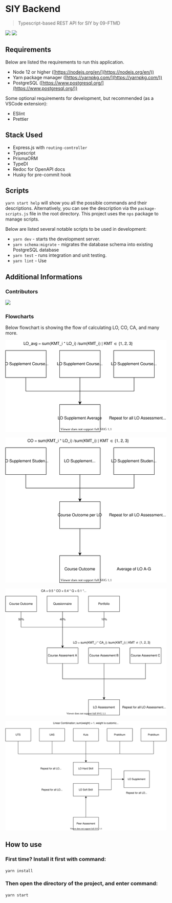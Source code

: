 # SIY Backend

> Typescript-based REST API for SIY by 09-FTMD

![](https://img.shields.io/github/license/mkamadeus/siy-backend)
![](https://img.shields.io/badge/PPL%202021-09FTMD-blue)

## Requirements

Below are listed the requirements to run this application.

- Node 12 or higher ([https://nodejs.org/en/](https://nodejs.org/en/))
- Yarn package manager ([https://yarnpkg.com/](https://yarnpkg.com/))
- PostgreSQL ([https://www.postgresql.org/](https://www.postgresql.org/))

Some optional requirements for development, but recommended (as a VSCode extension):

- ESlint
- Prettier

## Stack Used

- Express.js with `routing-controller`
- Typescript
- PrismaORM
- TypeDI
- Redoc for OpenAPI docs
- Husky for pre-commit hook

## Scripts

`yarn start help` will show you all the possible commands and their descriptions. Alternatively, you can see the description via the `package-scripts.js` file in the root directory. This project uses the `nps` package to manage scripts.

Below are listed several notable scripts to be used in development:

- `yarn dev` - starts the development server.
- `yarn schema:migrate` - migrates the database schema into existing PostgreSQL database
- `yarn test` - runs integration and unit testing.
- `yarn lint` - Use

## Additional Informations

### Contributors

<a href="https://github.com/mkamadeus/siy-backend/graphs/contributors">
  <img src="https://contrib.rocks/image?repo=mkamadeus/siy-backend" />
</a>

### Flowcharts

Below flowchart is showing the flow of calculating LO, CO, CA, and many more.

![](./diagrams/student_assessment.drawio.svg)

![](./diagrams/course_outcome.drawio.svg)

![](./diagrams/lo_assessment.drawio.svg)

![](./diagrams/lo_supplement.drawio.svg)

## How to use

### First time? Install it first with command:
`yarn install`

### Then open the directory of the project, and enter command:
`yarn start`
